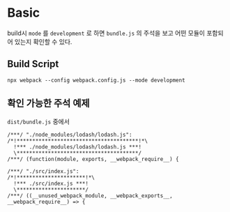# Basic

build시 `mode` 를 `development` 로 하면 `bundle.js` 의 주석을 보고 어떤 모듈이 포함되어 있는지 확인할 수 있다.

## Build Script

`npx webpack --config webpack.config.js --mode development`

## 확인 가능한 주석 예제

`dist/bundle.js` 중에서

```
/***/ "./node_modules/lodash/lodash.js":
/*!***************************************!*\
  !*** ./node_modules/lodash/lodash.js ***!
  \***************************************/
/***/ (function(module, exports, __webpack_require__) {
```

```
/***/ "./src/index.js":
/*!**********************!*\
  !*** ./src/index.js ***!
  \**********************/
/***/ ((__unused_webpack_module, __webpack_exports__, __webpack_require__) => {
```
